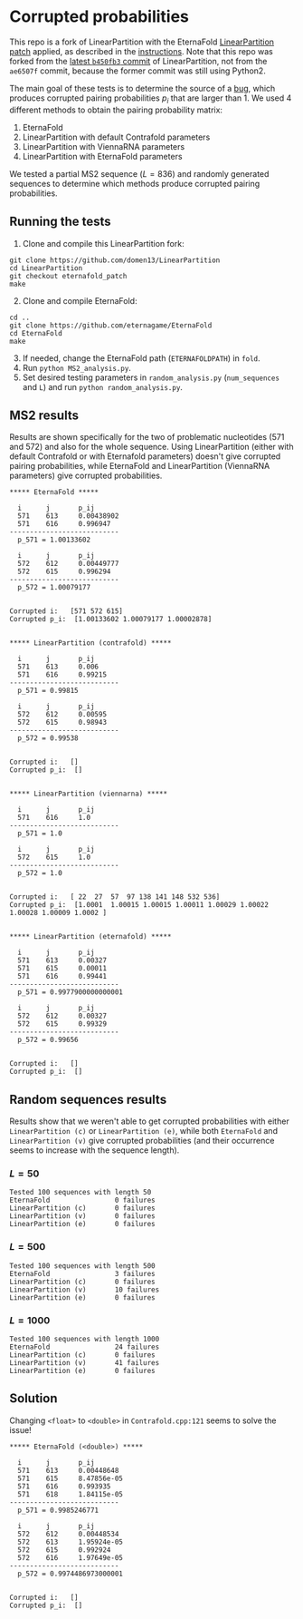 # Corrupted probabilities

This repo is a fork of LinearPartition with the EternaFold [LinearPartition patch](https://github.com/eternagame/EternaFold/blob/master/LinearPartition-E.patch) applied, as described in the [instructions](https://github.com/eternagame/EternaFold/blob/master/README_LinearFold-E_patch.md). Note that this repo was forked from the [latest `b450fb3` commit](https://github.com/LinearFold/LinearPartition/commit/b450fb3e63189073b68d385589035f992080aa3a) of LinearPartition, not from the `ae6507f` commit, because the former commit was still using Python2.

The main goal of these tests is to determine the source of a [bug](https://github.com/eternagame/EternaFold/issues/2), which produces corrupted pairing probabilities $p_i$ that are larger than 1. We used 4 different methods to obtain the pairing probability matrix:

1. EternaFold
2. LinearPartition with default Contrafold parameters
2. LinearPartition with ViennaRNA parameters
2. LinearPartition with EternaFold parameters

We tested a partial MS2 sequence ($L=836$) and randomly generated sequences to determine which methods produce corrupted pairing probabilities.

## Running the tests
1. Clone and compile this LinearPartition fork:
````
git clone https://github.com/domen13/LinearPartition
cd LinearPartition
git checkout eternafold_patch
make
````
2. Clone and compile EternaFold:
````
cd ..
git clone https://github.com/eternagame/EternaFold
cd EternaFold
make
````

3. If needed, change the EternaFold path (`ETERNAFOLDPATH`) in `fold`.
5. Run `python MS2_analysis.py`.
5. Set desired testing parameters in `random_analysis.py` (`num_sequences` and `L`) and run `python random_analysis.py`.


## MS2 results

Results are shown specifically for the two of problematic nucleotides (571 and 572) and also for the whole sequence. Using LinearPartition (either with default Contrafold or with Eternafold parameters) doesn't give corrupted pairing probabilities, while EternaFold and LinearPartition (ViennaRNA parameters) give corrupted probabilities.

````
***** EternaFold *****

  i      j       p_ij
  571    613     0.00438902
  571    616     0.996947
---------------------------
  p_571 = 1.00133602 

  i      j       p_ij
  572    612     0.00449777
  572    615     0.996294
---------------------------
  p_572 = 1.00079177 


Corrupted i:   [571 572 615]
Corrupted p_i:  [1.00133602 1.00079177 1.00002878] 


***** LinearPartition (contrafold) *****

  i      j       p_ij
  571    613     0.006
  571    616     0.99215
---------------------------
  p_571 = 0.99815 

  i      j       p_ij
  572    612     0.00595
  572    615     0.98943
---------------------------
  p_572 = 0.99538 


Corrupted i:   []
Corrupted p_i:  [] 


***** LinearPartition (viennarna) *****

  i      j       p_ij
  571    616     1.0
---------------------------
  p_571 = 1.0 

  i      j       p_ij
  572    615     1.0
---------------------------
  p_572 = 1.0 


Corrupted i:   [ 22  27  57  97 138 141 148 532 536]
Corrupted p_i:  [1.0001  1.00015 1.00015 1.00011 1.00029 1.00022 1.00028 1.00009 1.0002 ] 


***** LinearPartition (eternafold) *****

  i      j       p_ij
  571    613     0.00327
  571    615     0.00011
  571    616     0.99441
---------------------------
  p_571 = 0.9977900000000001 

  i      j       p_ij
  572    612     0.00327
  572    615     0.99329
---------------------------
  p_572 = 0.99656 


Corrupted i:   []
Corrupted p_i:  [] 
````

## Random sequences results

Results show that we weren't able to get corrupted probabilities with either `LinearPartition (c)` or `LinearPartition (e)`, while both `EternaFold` and `LinearPartition (v)` give corrupted probabilities (and their occurrence seems to increase with the sequence length).

### $L=50$
````
Tested 100 sequences with length 50
EternaFold                0 failures
LinearPartition (c)       0 failures
LinearPartition (v)       0 failures
LinearPartition (e)       0 failures
````

### $L=500$
````
Tested 100 sequences with length 500
EternaFold                3 failures
LinearPartition (c)       0 failures
LinearPartition (v)       10 failures
LinearPartition (e)       0 failures
````

### $L=1000$
````
Tested 100 sequences with length 1000
EternaFold                24 failures
LinearPartition (c)       0 failures
LinearPartition (v)       41 failures
LinearPartition (e)       0 failures
````

## Solution

Changing `<float>` to `<double>` in `Contrafold.cpp:121` seems to solve the issue!

````
***** EternaFold (<double>) *****

  i      j       p_ij
  571    613     0.00448648
  571    615     8.47856e-05
  571    616     0.993935
  571    618     1.84115e-05
---------------------------
  p_571 = 0.9985246771 

  i      j       p_ij
  572    612     0.00448534
  572    613     1.95924e-05
  572    615     0.992924
  572    616     1.97649e-05
---------------------------
  p_572 = 0.9974486973000001 


Corrupted i:   []
Corrupted p_i:  [] 

